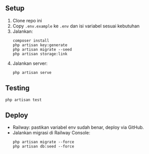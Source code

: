 ## Setup

1. Clone repo ini
2. Copy `.env.example` ke `.env` dan isi variabel sesuai kebutuhan
3. Jalankan:
   ```
   composer install
   php artisan key:generate
   php artisan migrate --seed
   php artisan storage:link
   ```
4. Jalankan server:
   ```
   php artisan serve
   ```

## Testing

```
php artisan test
```

## Deploy

- Railway: pastikan variabel env sudah benar, deploy via GitHub.
- Jalankan migrasi di Railway Console:
  ```
  php artisan migrate --force
  php artisan db:seed --force
  ```